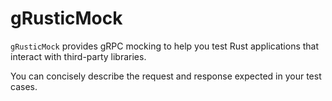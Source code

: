 # gRusticMock
`gRusticMock` provides gRPC mocking to help you test Rust applications that interact with third-party libraries.

You can concisely describe the request and response expected in your test cases.

